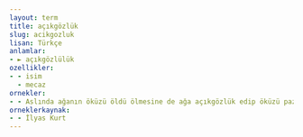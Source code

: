 ```yaml
---
layout: term
title: açıkgözlük
slug: acikgozluk
lisan: Türkçe
anlamlar:
- ► açıkgözlülük
ozellikler:
- - isim
  - mecaz
ornekler:
- - Aslında ağanın öküzü öldü ölmesine de ağa açıkgözlük edip öküzü pazarda sattı.
orneklerkaynak:
- - İlyas Kurt
---
```

